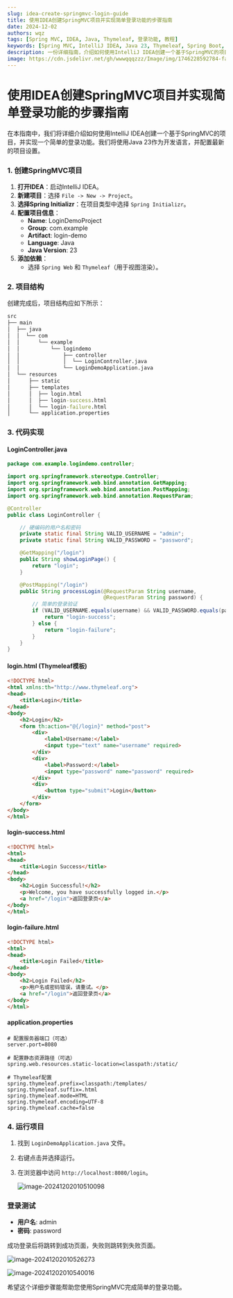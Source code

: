 ```yaml
---
slug: idea-create-springmvc-login-guide
title: 使用IDEA创建SpringMVC项目并实现简单登录功能的步骤指南
date: 2024-12-02
authors: wqz
tags: [Spring MVC, IDEA, Java, Thymeleaf, 登录功能, 教程]
keywords: [Spring MVC, IntelliJ IDEA, Java 23, Thymeleaf, Spring Boot, Web开发, 登录示例, 教程]
description: 一份详细指南，介绍如何使用IntelliJ IDEA创建一个基于SpringMVC的项目，并实现一个简单的登录功能，使用Java 23和Thymeleaf。
image: https://cdn.jsdelivr.net/gh/wwwqqqzzz/Image/img/1746228592784-fa267e3fc11a23612b423e78c6ca2d86.png
---
```


<!-- truncate -->

# 使用IDEA创建SpringMVC项目并实现简单登录功能的步骤指南

在本指南中，我们将详细介绍如何使用IntelliJ IDEA创建一个基于SpringMVC的项目，并实现一个简单的登录功能。我们将使用Java 23作为开发语言，并配置最新的项目设置。

### 1. 创建SpringMVC项目

1. **打开IDEA**：启动IntelliJ IDEA。
2. **新建项目**：选择 `File -> New -> Project`。
3. **选择Spring Initializr**：在项目类型中选择 `Spring Initializr`。
4. **配置项目信息**：
   - **Name**: LoginDemoProject
   - **Group**: com.example
   - **Artifact**: login-demo
   - **Language**: Java
   - **Java Version**: 23
5. **添加依赖**：
   - 选择 `Spring Web` 和 `Thymeleaf`（用于视图渲染）。

### 2. 项目结构

创建完成后，项目结构应如下所示：

```cmd
src
├── main
│  ├── java
│  │  └── com
│  │      └── example
│  │          └── logindemo
│  │              ├── controller
│  │              │  └── LoginController.java
│  │              └── LoginDemoApplication.java
│  └── resources
│      ├── static
│      ├── templates
│      │  ├── login.html
│      │  ├── login-success.html
│      │  └── login-failure.html
│      └── application.properties
```

### 3. 代码实现

#### LoginController.java

```java
package com.example.logindemo.controller;

import org.springframework.stereotype.Controller;
import org.springframework.web.bind.annotation.GetMapping;
import org.springframework.web.bind.annotation.PostMapping;
import org.springframework.web.bind.annotation.RequestParam;

@Controller
public class LoginController {

    // 硬编码的用户名和密码
    private static final String VALID_USERNAME = "admin";
    private static final String VALID_PASSWORD = "password";

    @GetMapping("/login")
    public String showLoginPage() {
        return "login";
    }

    @PostMapping("/login")
    public String processLogin(@RequestParam String username,
                               @RequestParam String password) {
        // 简单的登录验证
        if (VALID_USERNAME.equals(username) && VALID_PASSWORD.equals(password)) {
            return "login-success";
        } else {
            return "login-failure";
        }
    }
}
```

#### login.html (Thymeleaf模板)

```html
<!DOCTYPE html>
<html xmlns:th="http://www.thymeleaf.org">
<head>
    <title>Login</title>
</head>
<body>
    <h2>Login</h2>
    <form th:action="@{/login}" method="post">
        <div>
            <label>Username:</label>
            <input type="text" name="username" required>
        </div>
        <div>
            <label>Password:</label>
            <input type="password" name="password" required>
        </div>
        <div>
            <button type="submit">Login</button>
        </div>
    </form>
</body>
</html>
```

#### login-success.html

```html
<!DOCTYPE html>
<html>
<head>
    <title>Login Success</title>
</head>
<body>
    <h2>Login Successful!</h2>
    <p>Welcome, you have successfully logged in.</p>
    <a href="/login">返回登录页</a>
</body>
</html>
```

#### login-failure.html

```html
<!DOCTYPE html>
<html>
<head>
    <title>Login Failed</title>
</head>
<body>
    <h2>Login Failed</h2>
    <p>用户名或密码错误，请重试。</p>
    <a href="/login">返回登录页</a>
</body>
</html>
```

#### application.properties

```properties
# 配置服务器端口（可选）
server.port=8080

# 配置静态资源路径（可选）
spring.web.resources.static-location=classpath:/static/

# Thymeleaf配置
spring.thymeleaf.prefix=classpath:/templates/
spring.thymeleaf.suffix=.html
spring.thymeleaf.mode=HTML
spring.thymeleaf.encoding=UTF-8
spring.thymeleaf.cache=false
```

### 4. 运行项目

1. 找到 `LoginDemoApplication.java` 文件。

2. 右键点击并选择运行。

3. 在浏览器中访问 `http://localhost:8080/login`。

   ![image-20241202010510098](https://cdn.jsdelivr.net/gh/wwwqqqzzz/Image/img/image-20241202010510098.png)

### 登录测试

- **用户名**: admin
- **密码**: password

成功登录后将跳转到成功页面，失败则跳转到失败页面。

![image-20241202010526273](https://cdn.jsdelivr.net/gh/wwwqqqzzz/Image/img/image-20241202010526273.png)

![image-20241202010540016](https://cdn.jsdelivr.net/gh/wwwqqqzzz/Image/img/image-20241202010540016.png)

希望这个详细步骤能帮助您使用SpringMVC完成简单的登录功能。
